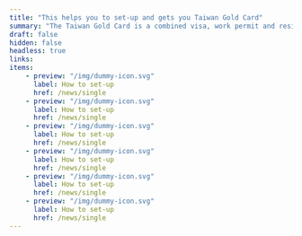 ```yaml
---
title: "This helps you to set-up and gets you Taiwan Gold Card"
summary: "The Taiwan Gold Card is a combined visa, work permit and residence permit launched in 2018 to attract professional talent in Taiwan. The card gives you the right to stay, work or start your own business in Taiwan."
draft: false
hidden: false
headless: true
links:
items:
    - preview: "/img/dummy-icon.svg"
      label: How to set-up
      href: /news/single
    - preview: "/img/dummy-icon.svg"
      label: How to set-up
      href: /news/single
    - preview: "/img/dummy-icon.svg"
      label: How to set-up
      href: /news/single
    - preview: "/img/dummy-icon.svg"
      label: How to set-up
      href: /news/single
    - preview: "/img/dummy-icon.svg"
      label: How to set-up
      href: /news/single
    - preview: "/img/dummy-icon.svg"
      label: How to set-up
      href: /news/single
---
```

